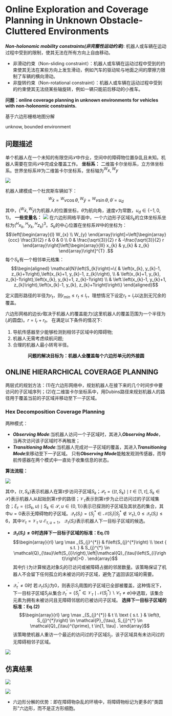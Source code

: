 # Online Exploration and Coverage Planning in Unknown Obstacle-Cluttered Environments
***Non-holonomic mobility constraints(非完整性运动约束)***: 机器人或车辆在运动过程中受到的限制，使其无法在所有方向上自由移动。
* 非滑动约束（Non-sliding constraint）：机器人或车辆在运动过程中受到的约束使其无法在某些方向上发生滑动，例如汽车的驱动轮与地面之间的摩擦力限制了车辆的横向滑动。
* 非旋转约束（Non-rotational constraint）：机器人或车辆在运动过程中受到的约束使其无法绕某些轴旋转，例如一辆只能前后移动的小推车。

**问题：online coverage planning in unknown environments for vehicles with non-holonomic constraints.**

基于六边形栅格地图分解

unknow, bounded environment

## 问题描述

单个机器人在一个未知的有限空间$\mathcal{S}$中作业，空间中的障碍物位置杂乱且未知。机器人需要在空间$\mathcal{S}$中完成全覆盖工作。
**坐标系：** 二维笛卡尔坐标系，立方体坐标系。世界坐标系$W$为二维笛卡尔坐标系，坐标轴为${ }^{W} x,{ }^{W} y$

![](https://raw.githubusercontent.com/WayneMooooo/notes/main/学习笔记/论文阅读笔记/cpp/未知地图存在障碍物cpp.md/351754120231266.png)

机器人建模成一个杜宾斯车辆如下：
$${ }^{W} \dot{x}={ }^{W} v \cos \theta,{ }^{W} \dot{y}={ }^{W} v \sin \theta, \dot{\theta}=u_{d}$$
其中，$({ }^{W} \dot{x}, { }^{W} \dot{y})$为机器人的位置坐标，$\dot{\theta}$为航向角，速度$v$为常数，$u_d \in \{-1,0,1\}$。
**一些变量名：**
![](https://raw.githubusercontent.com/WayneMooooo/notes/main/学习笔记/论文阅读笔记/cpp/未知地图存在障碍物cpp.md/562275120249692.png)
在六边形网格平面中，一个六边形子区域$S_k$的立体坐标系坐标为$({ }^{H} {x_k}, { }^{H} {y_k}, { }^{H} {z_k})^3$。$S_k$的中心位置在坐标系$W$中的坐标为：
$$\left[\begin{array}{l}
W_{x} \\
W_{y}
\end{array}\right]=\left[\begin{array}{ccc}
\frac{3}{2} r & 0 & 0 \\
0 & \frac{\sqrt{3}}{2} r & -\frac{\sqrt{3}}{2} r
\end{array}\right]\left[\begin{array}{lll}
x_{k} & y_{k} & z_{k}
\end{array}\right]^{T} .$$
每个$S_k$有一个相邻单元格集：
$$\begin{aligned}
\mathcal{N}\left(S_{k}\right)=\{ & \left(x_{k}, y_{k}-1, z_{k}+1\right),\left(x_{k}+1, y_{k}-1, z_{k}\right), \\
& \left(x_{k}+1, y_{k}, z_{k}-1\right),\left(x_{k}, y_{k}+1, z_{k}-1\right) \\
& \left.\left(x_{k}-1, y_{k}+1, z_{k}\right),\left(x_{k}-1, y_{k}, z_{k}+1\right)\right\}
\end{aligned}$$

定义圆形路径的半径为$r_t$，则$r_{min} \leq r_t \leq l_r$，理想情况下设定$r_t=l_r$以达到无冗余的覆盖。

六边形网格的边长$r$取决于机器人的覆盖能力(这里机器人的覆盖范围为一个半径为$l_r$的圆盘)。$r = l_r + r_t$。
在满足以下条件的情况下:
1. 导航传感器至少能够检测到相邻子区域中的障碍物;
2. 机器人无需考虑续航问题;
3. 合理的机器人最小转弯半径。
<center><b>问题的解决目标为：机器人全覆盖每个六边形单元的外接圆 </b></center>

## ONLINE HIERARCHICAL COVERAGE PLANNING
两层式的规划方法：(1)在六边形网络中，规划机器人在接下来的几个时间步中要访问的子区域序列；(2)在二维笛卡尔坐标系中，用Dubins路径来规划机器人的路径用于覆盖当前的子区域并移动至下一子区域。

### Hex Decomposition Coverage Planning
两种模式：
* ***Observing Mode***:当机器人访问一个子区域时，其进入***Observing Mode***，当再次访问该子区域时不再触发；
* ***Transitioning Mode***:当机器人完成对一子区域的覆盖，其进入***Transitioning Mode***来移动至下一子区域。
只有***Observing Mode***能触发观测传感器，而导航传感器在两个模式中一直处于收集信息的状态。

**算法流程：**

![](https://raw.githubusercontent.com/WayneMooooo/notes/main/学习笔记/论文阅读笔记/cpp/未知地图存在障碍物cpp.md/355795421237559.png)

其中，$(\tau,S_k)$表示机器人在第$\tau$步访问子区域$S_k$；$\mathcal{P}_{\tau}=\left\{\left(t, S_{k}\right) \mid t \in[1, \tau], S_{k} \in \mathcal{S}\right\}$表示机器人从起始到第$\tau$步的路径；$\mathcal{V}_{\tau}$表示到第$\tau$步为止已访问过的子区域集合；$\xi_{\tau} = \left\{\left(S_{k}, u\right) \mid S_{k} \in \mathcal{S}, u \in\{0,1\}\right\}$表示已探测的子区域及其状态的集合，其中$u=0$表示无障碍物的子区域。$\mathcal{Q}_{\tau}(S_i) = \{S^*_j \in \mathcal{N}(S_i)|S^*_j\notin  \mathcal{C}_{\tau}\}, 0 \leq \mathcal{Q}_{\tau}(S_i) \leq 6$，其中$\mathcal{C}_{\tau}=\mathcal{V}_{\tau} \cup \mathcal{E}_{\tau, u=1}$， $\mathcal{Q}_{\tau}(S_i)$表示机器人下一目标子区域的候选。

* **$\mathcal{Q}_{\tau}(S_i) \neq 0$时选择下一目标子区域的标准：Eq.(1)**
$$\begin{array}{rl}
\arg \max _{S_{j}^{*}} & f\left(S_{j}^{*}\right) \\
\text { s.t. } & S_{j}^{*} \in \mathcal{Q}_{\tau}\left(S_{i}\right),\left|\mathcal{Q}_{\tau}\left(S_{i}\right)\right|>0 .
\end{array}$$
其中$f(\cdot)$为计算候选对象$S_i$的已访问或被障碍占据的邻居数量。该策略保证了机器人不会留下任何孤立的未被访问的子区域，避免了返回该区域的需要。

* $\mathcal{Q}_{\tau}^{\prime} \neq 0$时
若$\mathcal{Q}_{\tau}(S_i)$为0，则表示$S_i$周围的子区域已全部被覆盖，这种情况下，下一目标子区域$S_j$从集合$\mathcal{Q}_{\tau}^{\prime}=\left\{S_{j}^{*} \in \mathcal{V}_{\tau} \mid \mathcal{N}\left(S_{j}^{*}\right) \backslash \mathcal{C}_{\tau} \neq \emptyset\right\}$中选取，该集合元素为拥有未被访问且无障碍邻居的已被访问子区域。
**选择下一目标子区域的标准：Eq.(2)**
$$\begin{array}{rl}
\arg \max _{S_{j}^{*}} & t \\
\text { s.t. } & \left(t, S_{j}^{*}\right) \in \mathcal{P}_{\tau}, S_{j}^{*} \in \mathcal{Q}_{\tau}^{\prime}, t \in[1, \tau] .
\end{array}$$
该策略使机器人重访一个最近的访问过的子区域$S_j$，该子区域具有未访问过的无障碍相邻子区域。

![](https://raw.githubusercontent.com/WayneMooooo/notes/main/学习笔记/论文阅读笔记/cpp/未知地图存在障碍物cpp.md/90660023257725.png)

## 仿真结果
![](https://raw.githubusercontent.com/WayneMooooo/notes/main/学习笔记/论文阅读笔记/cpp/未知地图存在障碍物cpp.md/270441913250396.png)

![](https://raw.githubusercontent.com/WayneMooooo/notes/main/学习笔记/论文阅读笔记/cpp/未知地图存在障碍物cpp.md/316612113246951.png)

* 六边形分解的优势：即在障碍物杂乱的环境中，将障碍物标记为更多的"类圆形"六边形，而不是正方形细胞。











